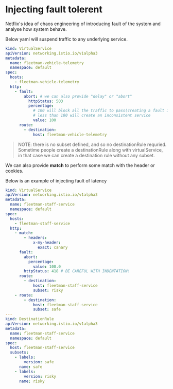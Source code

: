 # Injecting fault tolerent

Netflix's idea of chaos engineering of introducing fault of the system and analyse how system behave.

Below yaml will suspend traffic to any underlying service.

```yaml
kind: VirtualService
apiVersion: networking.istio.io/v1alpha3
metadata:
  name: fleetman-vehicle-telemetry
  namespace: default
spec:
  hosts:
    - fleetman-vehicle-telemetry
  http:
    - fault:
        abort: # we can also provide "delay" or "abort"
          httpStatus: 503
          percentage:
            # 100 will block all the traffic to pass(creating a fault in the system)
            # less than 100 will create an inconsistent service
            value: 100
      route:
        - destination:
            host: fleetman-vehicle-telemetry
```

>NOTE: there is no subset defined, and so no destinationRule requried. Sometime people create a destinationRule along with virtualService, in that case we can create a destination rule without any subset.

We can also provide **match** to perform some match with the header or cookies.

Below is an example of injecting fault of latency

```yaml
kind: VirtualService
apiVersion: networking.istio.io/v1alpha3
metadata:
  name: fleetman-staff-service
  namespace: default
spec:
  hosts:
    - fleetman-staff-service
  http:
    - match:
        - headers:
            x-my-header:
              exact: canary
      fault:
        abort:
          percentage:
            value: 100.0
        httpStatus: 418 # BE CAREFUL WITH INDENTATION!
      route:
        - destination:
            host: fleetman-staff-service
            subset: risky
    - route:
        - destination:
            host: fleetman-staff-service
            subset: safe
---
kind: DestinationRule
apiVersion: networking.istio.io/v1alpha3
metadata:
  name: fleetman-staff-service
  namespace: default
spec:
  host: fleetman-staff-service
  subsets:
    - labels:
        version: safe
      name: safe
    - labels:
        version: risky
      name: risky
```
